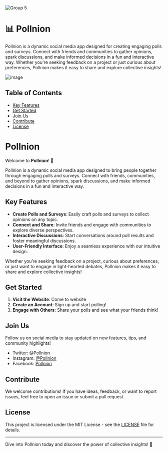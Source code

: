 ![Group 5](https://github.com/user-attachments/assets/04ff84b7-942c-48c8-90bd-9d40c6ecec93)

# 📊 Pollnion 

Pollnion is a dynamic social media app designed for creating engaging polls and surveys. Connect with friends and communities to gather opinions, spark discussions, and make informed decisions in a fun and interactive way. Whether you're seeking feedback on a project or just curious about preferences, Pollnion makes it easy to share and explore collective insights!

![image](https://github.com/user-attachments/assets/4c8aeae5-b47e-4f7b-bc8f-25e8abcd4ce3)



## Table of Contents

- [Key Features](#key-features)
- [Get Started](#get-started)
- [Join Us](#join-us)
- [Contribute](#contribute)
- [License](#license)

# Pollnion

Welcome to **Pollnion**! 🎉

Pollnion is a dynamic social media app designed to bring people together through engaging polls and surveys. Connect with friends, communities, and beyond to gather opinions, spark discussions, and make informed decisions in a fun and interactive way.

## Key Features

- **Create Polls and Surveys**: Easily craft polls and surveys to collect opinions on any topic.
- **Connect and Share**: Invite friends and engage with communities to explore diverse perspectives.
- **Interactive Discussions**: Start conversations around poll results and foster meaningful discussions.
- **User-Friendly Interface**: Enjoy a seamless experience with our intuitive design.

Whether you’re seeking feedback on a project, curious about preferences, or just want to engage in light-hearted debates, Pollnion makes it easy to share and explore collective insights!

## Get Started

1. **Visit the Website**: Come to website
2. **Create an Account**: Sign up and start polling!
3. **Engage with Others**: Share your polls and see what your friends think!

## Join Us

Follow us on social media to stay updated on new features, tips, and community highlights!

- Twitter: [@Pollnion](#)
- Instagram: [@Pollnion](#)
- Facebook: [Pollnion](#)

## Contribute

We welcome contributions! If you have ideas, feedback, or want to report issues, feel free to open an issue or submit a pull request.

## License

This project is licensed under the MIT License - see the [LICENSE](LICENSE) file for details.

---

Dive into Pollnion today and discover the power of collective insights! 🌟

